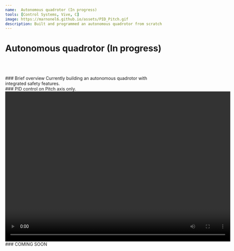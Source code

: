 ```yaml
---
name:  Autonomous quadrotor (In progress)
tools: [Control Systems, Vive, C]
image: https://marnonel6.github.io/assets/PID_Pitch.gif
description: Built and programmed an autonomous quadrotor from scratch
---
```


# Autonomous quadrotor (In progress) <br><br>

<br>
### Brief overview
Currently building an autonomous quadrotor with integrated safety features.

<br>
### PID control on Pitch axis only.

<video width="720" height="480" controls="controls">
  <source src="https://user-images.githubusercontent.com/60977336/215510656-85eb5d5b-1d28-48ba-ae81-e0ee2bc07add.mp4" type="video/mp4">
</video>

<br>
### COMING SOON
